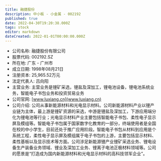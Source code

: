 ```yaml
---
title: 融捷股份
description: 中小板 - 小金属 - 002192
published: true
date: 2022-04-30T19:20:38.000Z
tags: stock
editor: markdown
dateCreated: 2022-01-01T00:00:00.000Z
---
```


- 公司名称: 融捷股份有限公司
- 股票代码: 002192.SZ
- 所在地: 广东 - 广州市
- 成立日期: 1998年08月21日
- 注册资本: 25,965.52万元
- 法定代表人: 吕向阳
- 主营业务: 主营业务是锂矿采选，锂盐及深加工，锂电池设备，锂电池系统业务，智能电子书包业务和投资贸易业务
- 公司官网: [www.luxiang.cn](www.luxiang.cn)
- 公司介绍: 公司从事新能源材料和光电显示材料。公司新能源材料产业以锂产业链为主体，最上游是锂矿资源的采选，中游是锂盐及深加工，下游应用端分化为锂电池等行业；光电显示材料产业主要包括智能电子书包、柔性电子显示屏及模组等。智能电子书包属于国家数字化教育的一部分，终端使用者是全国在校的中小学生，目前还处于推广应用阶段。智能电子书包从材料到应用是个系统工程，柔性电子显示屏及模组属于电子书包的上游，主要包括显示材料、柔性基板以及显示技术等方面。公司涉足新能源锂产业锂矿采选业务、锂电设备生产装备业务领域、锂业及深加工业务、锂离子电池正极材料领域等。公司的愿景是“打造成为国内新能源材料和光电显示材料的高科技领军企业”。



